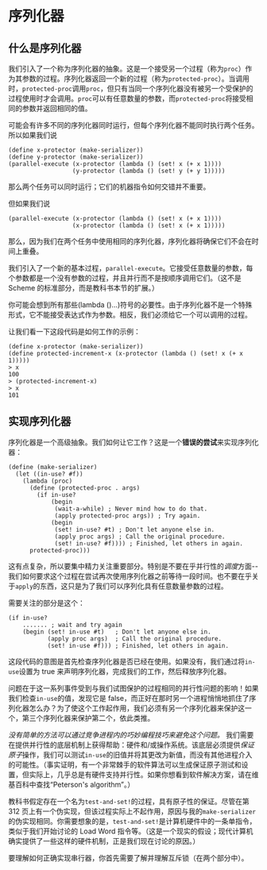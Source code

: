 # 序列化器

## 什么是序列化器

我们引入了一个称为序列化器的抽象。这是一个接受另一个过程（称为`proc`）作为其参数的过程。序列化器返回一个新的过程（称为`protected-proc`）。当调用时，`protected-proc`调用`proc`，但只有当同一个序列化器没有被另一个受保护的过程使用时才会调用。`proc`可以有任意数量的参数，而`protected-proc`将接受相同的参数并返回相同的值。

可能会有许多不同的序列化器同时运行，但每个序列化器不能同时执行两个任务。所以如果我们说

```
(define x-protector (make-serializer))
(define y-protector (make-serializer))
(parallel-execute (x-protector (lambda () (set! x (+ x 1))))
                  (y-protector (lambda () (set! y (+ y 1))))) 
```

那么两个任务可以同时运行；它们的机器指令如何交错并不重要。

但如果我们说

```
(parallel-execute (x-protector (lambda () (set! x (+ x 1))))
                  (x-protector (lambda () (set! x (+ x 1))))) 
```

那么，因为我们在两个任务中使用相同的序列化器，序列化器将确保它们不会在时间上重叠。

我们引入了一个新的基本过程，`parallel-execute`。它接受任意数量的参数，每个参数都是一个没有参数的过程，并且并行而不是按顺序调用它们。（这不是 Scheme 的标准部分，而是教科书本节的扩展。）

你可能会想到所有那些(lambda ()...)符号的必要性。由于序列化器不是一个特殊形式，它不能接受表达式作为参数。相反，我们必须给它一个可以调用的过程。

让我们看一下这段代码是如何工作的示例：

```
(define x-protector (make-serializer))
(define protected-increment-x (x-protector (lambda () (set! x (+ x 1)))))
> x
100
> (protected-increment-x)
> x
101 
```

## 实现序列化器

序列化器是一个高级抽象。我们如何让它工作？这是一个**错误的尝试**来实现序列化器：

```
(define (make-serializer)
  (let ((in-use? #f))
    (lambda (proc)
      (define (protected-proc . args)
        (if in-use?
            (begin
             (wait-a-while) ; Never mind how to do that.
             (apply protected-proc args)) ; Try again.
            (begin
             (set! in-use? #t) ; Don't let anyone else in.
             (apply proc args) ; Call the original procedure.
             (set! in-use? #f)))) ; Finished, let others in again.
      protected-proc))) 
```

这有点复杂，所以要集中精力关注重要部分。特别是不要在乎并行性的*调度*方面--我们如何要求这个过程在尝试再次使用序列化器之前等待一段时间。也不要在乎关于`apply`的东西，这只是为了我们可以序列化具有任意数量参数的过程。

需要关注的部分是这个：

```
(if in-use?
    ....... ; wait and try again
    (begin (set! in-use #t)   ; Don't let anyone else in. 
           (apply proc args)  ; Call the original procedure.
           (set! in-use #f))) ; Finished, let others in again. 
```

这段代码的意图是首先检查序列化器是否已经在使用。如果没有，我们通过将`in-use`设置为 true 来声明序列化器，完成我们的工作，然后释放序列化器。

问题在于这一系列事件受到与我们试图保护的过程相同的并行性问题的影响！如果我们检查`in-use`的值，发现它是 false，而正好在那时另一个进程悄悄地抓住了序列化器怎么办？为了使这个工作起作用，我们必须有另一个序列化器来保护这一个，第三个序列化器来保护第二个，依此类推。

*没有简单的方法可以通过竞争进程内的巧妙编程技巧来避免这个问题。* 我们需要在提供并行性的底层机制上获得帮助：硬件和/或操作系统。该底层必须提供*保证原子*操作，我们可以测试`in-use`的旧值并将其更改为新值，而没有其他进程介入的可能性。（事实证明，有一个非常棘手的软件算法可以生成保证原子测试和设置，但实际上，几乎总是有硬件支持并行性。如果你想看到软件解决方案，请在维基百科中查找“Peterson's algorithm”。）

教科书假定存在一个名为`test-and-set!`的过程，具有原子性的保证。尽管在第 312 页上有一个伪实现，但该过程实际上不起作用，原因与我的`make-serializer`的伪实现相同。你需要想象的是，`test-and-set!`是计算机硬件中的一条单指令，类似于我们开始讨论的 Load Word 指令等。（这是一个现实的假设；现代计算机确实提供了一些这样的硬件机制，正是我们现在讨论的原因。）

要理解如何正确实现串行器，你首先需要了解并理解互斥锁（在两个部分中）。
